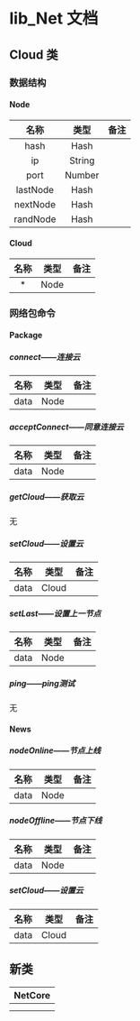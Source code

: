 # lib_Net 文档

## Cloud 类

### 数据结构

#### Node

|    名称    |   类型   |  备注  |
| :------: | :----: | :--: |
|   hash   |  Hash  |      |
|    ip    | String |      |
|   port   | Number |      |
| lastNode |  Hash  |      |
| nextNode |  Hash  |      |
| randNode |  Hash  |      |

#### Cloud

|  名称  |  类型  |  备注  |
| :--: | :--: | :--: |
|  *   | Node |      |

### 网络包命令

#### Package

##### connect——连接云

|  名称  |  类型  |  备注  |
| :--: | :--: | :--: |
| data | Node |      |

##### acceptConnect——同意连接云

|  名称  |  类型  |  备注  |
| :--: | :--: | :--: |
| data | Node |      |

##### getCloud——获取云

无

##### setCloud——设置云

|  名称  |  类型   |  备注  |
| :--: | :---: | :--: |
| data | Cloud |      |

##### setLast——设置上一节点

|  名称  |  类型  |  备注  |
| :--: | :--: | :--: |
| data | Node |      |

##### ping——ping测试

无

#### News

##### nodeOnline——节点上线

|  名称  |  类型  |  备注  |
| :--: | :--: | :--: |
| data | Node |      |

##### nodeOffline——节点下线

|  名称  |  类型  |  备注  |
| :--: | :--: | :--: |
| data | Node |      |

##### setCloud——设置云

|  名称  |  类型   |  备注  |
| :--: | :---: | :--: |
| data | Cloud |      |

## 新类

| NetCore |
| ------- |
|         |
|         |